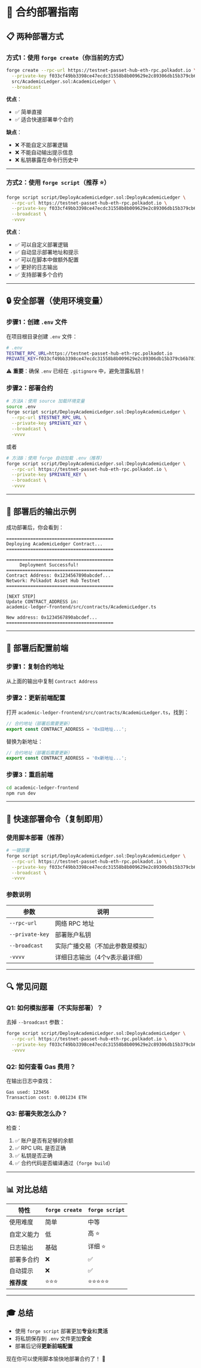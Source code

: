 # 🚀 合约部署指南

## 📋 两种部署方式

### 方式1：使用 `forge create`（你当前的方式）
```bash
forge create --rpc-url https://testnet-passet-hub-eth-rpc.polkadot.io \
  --private-key f033cf49bb3398ce47ecdc31558b8b009629e2c89306db15b379cb6b78156f4c \
  src/AcademicLedger.sol:AcademicLedger \
  --broadcast
```

**优点**：
- ✅ 简单直接
- ✅ 适合快速部署单个合约

**缺点**：
- ❌ 不能自定义部署逻辑
- ❌ 不能自动输出提示信息
- ❌ 私钥暴露在命令行历史中

---

### 方式2：使用 `forge script`（推荐 ⭐）
```bash
forge script script/DeployAcademicLedger.sol:DeployAcademicLedger \
  --rpc-url https://testnet-passet-hub-eth-rpc.polkadot.io \
  --private-key f033cf49bb3398ce47ecdc31558b8b009629e2c89306db15b379cb6b78156f4c \
  --broadcast \
  -vvvv
```

**优点**：
- ✅ 可以自定义部署逻辑
- ✅ 自动显示部署地址和提示
- ✅ 可以在脚本中做额外配置
- ✅ 更好的日志输出
- ✅ 支持部署多个合约

---

## 🔒 安全部署（使用环境变量）

### 步骤1：创建 `.env` 文件

在项目根目录创建 `.env` 文件：

```bash
# .env
TESTNET_RPC_URL=https://testnet-passet-hub-eth-rpc.polkadot.io
PRIVATE_KEY=f033cf49bb3398ce47ecdc31558b8b009629e2c89306db15b379cb6b78156f4c
```

⚠️ **重要**：确保 `.env` 已经在 `.gitignore` 中，避免泄露私钥！

### 步骤2：部署合约

```bash
# 方法A：使用 source 加载环境变量
source .env
forge script script/DeployAcademicLedger.sol:DeployAcademicLedger \
  --rpc-url $TESTNET_RPC_URL \
  --private-key $PRIVATE_KEY \
  --broadcast \
  -vvvv
```

或者

```bash
# 方法B：使用 forge 自动加载 .env（推荐）
forge script script/DeployAcademicLedger.sol:DeployAcademicLedger \
  --rpc-url https://testnet-passet-hub-eth-rpc.polkadot.io \
  --private-key $PRIVATE_KEY \
  --broadcast \
  -vvvv
```

---

## 📝 部署后的输出示例

成功部署后，你会看到：

```
========================================
Deploying AcademicLedger Contract...
========================================

========================================
     Deployment Successful!
========================================
Contract Address: 0x1234567890abcdef...
Network: Polkadot Asset Hub Testnet
========================================

[NEXT STEP]
Update CONTRACT_ADDRESS in:
academic-ledger-frontend/src/contracts/AcademicLedger.ts

New address: 0x1234567890abcdef...
========================================
```

---

## 🔧 部署后配置前端

### 步骤1：复制合约地址

从上面的输出中复制 `Contract Address`

### 步骤2：更新前端配置

打开 `academic-ledger-frontend/src/contracts/AcademicLedger.ts`，找到：

```typescript
// 合约地址（部署后需要更新）
export const CONTRACT_ADDRESS = '0x旧地址...';
```

替换为新地址：

```typescript
// 合约地址（部署后需要更新）
export const CONTRACT_ADDRESS = '0x新地址...';
```

### 步骤3：重启前端

```bash
cd academic-ledger-frontend
npm run dev
```

---

## 🎯 快速部署命令（复制即用）

### 使用脚本部署（推荐）

```bash
# 一键部署
forge script script/DeployAcademicLedger.sol:DeployAcademicLedger \
  --rpc-url https://testnet-passet-hub-eth-rpc.polkadot.io \
  --private-key f033cf49bb3398ce47ecdc31558b8b009629e2c89306db15b379cb6b78156f4c \
  --broadcast \
  -vvvv
```

### 参数说明

| 参数 | 说明 |
|------|------|
| `--rpc-url` | 网络 RPC 地址 |
| `--private-key` | 部署账户私钥 |
| `--broadcast` | 实际广播交易（不加此参数是模拟） |
| `-vvvv` | 详细日志输出（4个v表示最详细） |

---

## 🔍 常见问题

### Q1: 如何模拟部署（不实际部署）？

去掉 `--broadcast` 参数：

```bash
forge script script/DeployAcademicLedger.sol:DeployAcademicLedger \
  --rpc-url https://testnet-passet-hub-eth-rpc.polkadot.io \
  --private-key f033cf49bb3398ce47ecdc31558b8b009629e2c89306db15b379cb6b78156f4c \
  -vvvv
```

### Q2: 如何查看 Gas 费用？

在输出日志中查找：

```
Gas used: 123456
Transaction cost: 0.001234 ETH
```

### Q3: 部署失败怎么办？

检查：
1. ✅ 账户是否有足够的余额
2. ✅ RPC URL 是否正确
3. ✅ 私钥是否正确
4. ✅ 合约代码是否编译通过（`forge build`）

---

## 📊 对比总结

| 特性 | `forge create` | `forge script` |
|------|----------------|----------------|
| 使用难度 | 简单 | 中等 |
| 自定义能力 | 低 | 高 ⭐ |
| 日志输出 | 基础 | 详细 ⭐ |
| 部署多合约 | ❌ | ✅ |
| 自动提示 | ❌ | ✅ |
| **推荐度** | ⭐⭐⭐ | ⭐⭐⭐⭐⭐ |

---

## 🎓 总结

- 使用 `forge script` 部署更加**专业**和**灵活**
- 将私钥保存到 `.env` 文件更加**安全**
- 部署后记得**更新前端配置**

现在你可以使用脚本愉快地部署合约了！ 🚀

